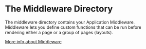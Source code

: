 # The Middleware Directory

The middleware directory contains your Application Middleware. Middleware lets you define custom functions that can be run before rendering either a page or a group of pages (layouts).

[More info about Middleware](https://nuxtjs.org/guide/routing#middleware)
